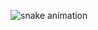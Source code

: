 ![snake animation](https://github.com/thecodingcrow/thecodingcrow/blob/output/github-contribution-grid-snake2.svg)
